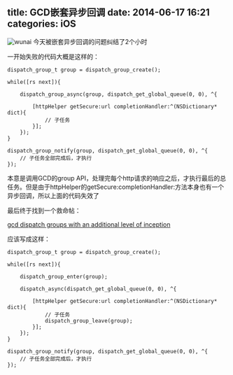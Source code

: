 title: GCD嵌套异步回调
date: 2014-06-17 16:21
categories: iOS
---
![wunai](http://pic.kyfxbl.com/wunai.jpg)
今天被嵌套异步回调的问题纠结了2个小时
<!--more-->

一开始失败的代码大概是这样的：

```
dispatch_group_t group = dispatch_group_create();

while([rs next]){

    dispatch_group_async(group, dispatch_get_global_queue(0, 0), ^{

        [httpHelper getSecure:url completionHandler:^(NSDictionary* dict){
            // 子任务                               
        }];
    });
}

dispatch_group_notify(group, dispatch_get_global_queue(0, 0), ^{
    // 子任务全部完成后，才执行                        
});
```

本意是调用GCD的group API，处理完每个http请求的响应之后，才执行最后的总任务。但是由于httpHelper的getSecure:completionHandler:方法本身也有一个异步回调，所以上面的代码失效了

最后终于找到一个救命帖：

[gcd dispatch groups with an additional level of inception](http://macoscope.com/blog/gcd-dispatch-groups-with-an-additional-level-of-inception/)

应该写成这样：

```
dispatch_group_t group = dispatch_group_create();

while([rs next]){

    dispatch_group_enter(group);

    dispatch_async(dispatch_get_global_queue(0, 0), ^{

        [httpHelper getSecure:url completionHandler:^(NSDictionary* dict){
            // 子任务
            dispatch_group_leave(group);                     
        }];
    });
}

dispatch_group_notify(group, dispatch_get_global_queue(0, 0), ^{
    // 子任务全部完成后，才执行                        
});
```